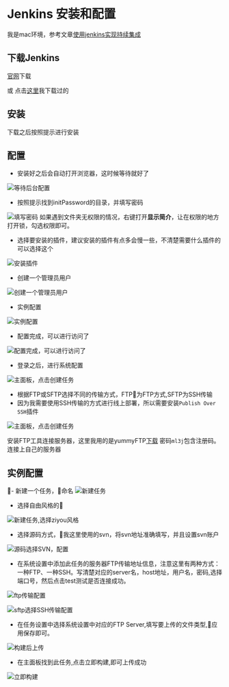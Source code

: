 # Jenkins 安装和配置

我是mac环境，参考文章[使用jenkins实现持续集成](https://www.cnblogs.com/zishengY/p/7170656.html)

## 下载Jenkins

[官网](https://jenkins.io/)下载

或 点击[这里](https://github.com/viivLgr/viivBlog/blob/master/blog/jenkins/lib/jenkins-2.161.pkg)我下载过的

## 安装

下载之后按照提示进行安装

## 配置

- 安装好之后会自动打开浏览器，这时候等待就好了

![等待后台配置](https://github.com/viivLgr/viivBlog/blob/master/images/jenkins_01.jpg)

- 按照提示找到initPassword的目录，并填写密码

![填写密码](https://github.com/viivLgr/viivBlog/blob/master/images/jenkins_02.jpg)
如果遇到文件夹无权限的情况，右键打开**显示简介**，让在权限的地方打开锁，勾选权限即可。

- 选择要安装的插件，建议安装的插件有点多会慢一些，不清楚需要什么插件的可以选择这个

![安装插件](https://github.com/viivLgr/viivBlog/blob/master/images/jenkins_03.png)

- 创建一个管理员用户

![创建一个管理员用户](https://github.com/viivLgr/viivBlog/blob/master/images/jenkins_04.png)

- 实例配置

![实例配置](https://github.com/viivLgr/viivBlog/blob/master/images/jenkins_05.png)

- 配置完成，可以进行访问了

![配置完成，可以进行访问了](https://github.com/viivLgr/viivBlog/blob/master/images/jenkins_06.png)

- 登录之后，进行系统配置

![主面板，点击创建任务](https://github.com/viivLgr/viivBlog/blob/master/images/jenkins_09.png)

- 根据FTP或SFTP选择不同的传输方式，FTP为FTP方式,SFTP为SSH传输
- 因为我需要使用SSH传输的方式进行线上部署，所以需要安装`Publish Over SSH`插件

![主面板，点击创建任务](https://github.com/viivLgr/viivBlog/blob/master/images/jenkins_10.png)

安装FTP工具连接服务器，这里我用的是yummyFTP[下载](https://pan.baidu.com/s/1xU0WcX5TUUQ6GY3kk_Sp1w) 密码`ml3j`包含注册码。
连接上自己的服务器

## 实例配置

- 新建一个任务，命名
![新建任务](https://github.com/viivLgr/viivBlog/blob/master/images/jenkins_08.png)

- 选择自由风格的

![新建任务,选择ziyou风格](https://github.com/viivLgr/viivBlog/blob/master/images/jenkins_12.png)

- 选择源码方式，我这里使用的svn，将svn地址准确填写，并且设置svn账户

![源码选择SVN，配置](https://github.com/viivLgr/viivBlog/blob/master/images/jenkins_13.png)

- 在系统设置中添加此任务的服务器FTP传输地址信息，注意这里有两种方式：一种FTP、一种SSH。写清楚对应的server名，host地址，用户名，密码,选择端口号，然后点击test测试是否连接成功。

![ftp传输配置](https://github.com/viivLgr/viivBlog/blob/master/images/jenkins_10.png)

![sftp选择SSH传输配置](https://github.com/viivLgr/viivBlog/blob/master/images/jenkins_13.png)

- 在任务设置中选择系统设置中对应的FTP Server,填写要上传的文件类型,应用保存即可。

![构建后上传](https://github.com/viivLgr/viivBlog/blob/master/images/jenkins_15.png)

- 在主面板找到此任务,点击立即构建,即可上传成功

![立即构建](https://github.com/viivLgr/viivBlog/blob/master/images/jenkins_16.png)
